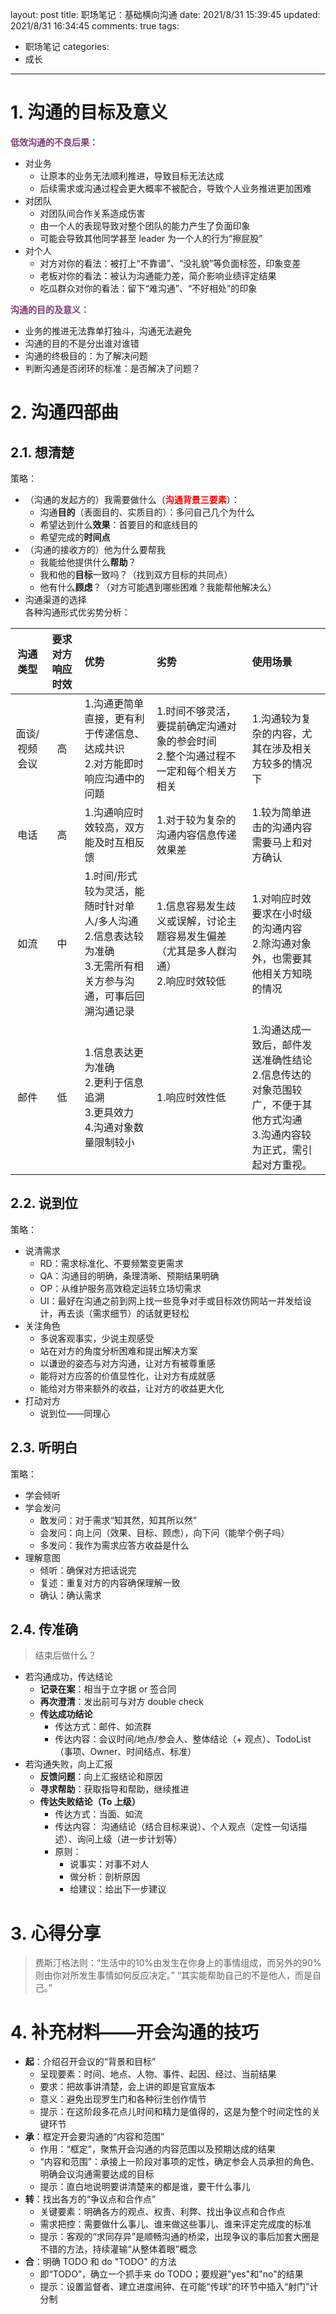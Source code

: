 layout: post
title: 职场笔记：基础横向沟通
date: 2021/8/31 15:39:45
updated: 2021/8/31 16:34:45
comments: true
tags:
- 职场笔记
categories:
- 成长

---

# 1. 沟通的目标及意义
<b><font color="#7E3D76" style="">低效沟通的不良后果：</font></b>

- 对业务
  - 让原本的业务无法顺利推进，导致目标无法达成
  - 后续需求或沟通过程会更大概率不被配合，导致个人业务推进更加困难
- 对团队
  - 对团队间合作关系造成伤害
  - 由一个人的表现导致对整个团队的能力产生了负面印象
  - 可能会导致其他同学甚至 leader 为一个人的行为“擦屁股”
- 对个人
  - 对方对你的看法：被打上“不靠谱”、“没礼貌”等负面标签，印象变差
  - 老板对你的看法：被认为沟通能力差，简介影响业绩评定结果
  - 吃瓜群众对你的看法：留下“难沟通”、“不好相处”的印象

<!-- more -->

<b><font color="#7E3D76" style="">沟通的目的及意义：</font></b>
- 业务的推进无法靠单打独斗，沟通无法避免
- 沟通的目的不是分出谁对谁错
- 沟通的终极目的：为了解决问题
- 判断沟通是否闭环的标准：是否解决了问题？

# 2. 沟通四部曲
## 2.1. 想清楚
策略：
- （沟通的发起方的）我需要做什么（<b><font color="red" style="">沟通背景三要素</font></b>）：
  - 沟通**目的**（表面目的、实质目的）：多问自己几个为什么
  - 希望达到什么**效果**：首要目的和底线目的
  - 希望完成的**时间点**
- （沟通的接收方的）他为什么要帮我
  - 我能给他提供什么**帮助**？
  - 我和他的**目标**一致吗？（找到双方目标的共同点）
  - 他有什么**顾虑**？（对方可能遇到哪些困难？我能帮他解决么）
- 沟通渠道的选择<br>各种沟通形式优劣势分析：

| 沟通类型  | 要求对方响应时效 | 优势 |劣势| 使用场景 |
| :-----------: | :--------------: | :----------------- | :------------------ | :--------------------------|
| 面谈/视频会议 | 高 | 1.沟通更简单直接，更有利于传递信息、达成共识<br>2.对方能即时响应沟通中的问题 | 1.时间不够灵活，要提前确定沟通对象的参会时间<br>2.整个沟通过程不一定和每个相关方相关 |  1.沟通较为复杂的内容，尤其在涉及相关方较多的情况下  |
|电话 | 高 | 1.沟通响应时效较高，双方能及时互相反馈|1.对于较为复杂的沟通内容信息传递效果差| 1.较为简单进击的沟通内容需要马上和对方确认 |
|如流 | 中 | 1.时间/形式较为灵活，能随时针对单人/多人沟通<br>2.信息表达较为准确<br>3.无需所有相关方参与沟通，可事后回溯沟通记录 | 1.信息容易发生歧义或误解，讨论主题容易发生偏差（尤其是多人群沟通）<br>2.响应时效较低 | 1.对响应时效要求在小时级的沟通内容<br>2.除沟通对象外，也需要其他相关方知晓的情况 |
|邮件 | 低 | 1.信息表达更为准确<br>2.更利于信息追溯<br>3.更具效力<br>4.沟通对象数量限制较小 |1.响应时效性低| 1.沟通达成一致后，邮件发送准确性结论<br>2.信息传达的对象范围较广，不便于其他方式沟通<br>3.沟通内容较为正式，需引起对方重视。 |

## 2.2. 说到位
策略：
- 说清需求
  - RD：需求标准化、不要频繁变更需求
  - QA：沟通目的明确，条理清晰、预期结果明确
  - OP：从维护服务高效稳定运转立场切需求
  - UI：最好在沟通之前到网上找一些竞争对手或目标效仿网站一并发给设计，再去谈（需求细节）的话就更轻松
- 关注角色
  - 多说客观事实，少说主观感受
  - 站在对方的角度分析困难和提出解决方案
  - 以谦逊的姿态与对方沟通，让对方有被尊重感
  - 能将对方应答的价值显性化，让对方有成就感
  - 能给对方带来额外的收益，让对方的收益更大化
- 打动对方
  - 说到位——同理心
## 2.3. 听明白
策略：
- 学会倾听
- 学会发问
  - 敢发问：对于需求“知其然，知其所以然”
  - 会发问：向上问（效果、目标、顾虑），向下问（能举个例子吗）
  - 多发问：我作为需求应答方收益是什么
- 理解意图
  - 倾听：确保对方把话说完
  - 复述：重复对方的内容确保理解一致
  - 确认：确认需求
## 2.4. 传准确
> 结束后做什么？
- 若沟通成功，传达结论
  - **记录在案**：相当于立字据 or 签合同
  - **再次澄清**：发出前可与对方 double check
  - **传达成功结论**
    - 传达方式：邮件、如流群
    - 传达内容：会议时间/地点/参会人、整体结论（+ 观点）、TodoList（事项、Owner、时间结点、标准）
- 若沟通失败，向上汇报
  - **反馈问题**：向上汇报结论和原因
  - **寻求帮助**：获取指导和帮助，继续推进
  - **传达失败结论（To 上级）**
    - 传达方式：当面、如流
    - 传达内容： 沟通结论（结合目标来说）、个人观点（定性一句话描述）、询问上级（进一步计划等）
    - 原则：
      - 说事实：对事不对人
      - 做分析：剖析原因
      - 给建议：给出下一步建议

# 3. 心得分享
> 费斯汀格法则：“生活中的10%由发生在你身上的事情组成，而另外的90%则由你对所发生事情如何反应决定。”
“其实能帮助自己的不是他人，而是自己。”

# 4. 补充材料——开会沟通的技巧
- **起**：介绍召开会议的“背景和目标”
  - 呈现要素：时间、地点、人物、事件、起因、经过、当前结果
  - 要求：把故事讲清楚，会上讲的即是官宣版本
  - 意义：避免出现罗生门和各种衍生创作情节
  - 提示：在这阶段多花点儿时间和精力是值得的，这是为整个时间定性的关键环节
- **承**：框定开会要沟通的“内容和范围”
  - 作用：“框定”，聚焦开会沟通的内容范围以及预期达成的结果
  - “内容和范围”：承接上一阶段对事项的定性，确定参会人员承担的角色、明确会议沟通需要达成的目标
  - 提示：直白地说明要讲清楚来的都是谁，要干什么事儿
- **转**：找出各方的“争议点和合作点”
  - 关键要素：明确各方的观点、权责、利弊、找出争议点和合作点
  - 需求把控：需要做什么事儿、谁来做这些事儿、谁来评定完成度的标准
  - 提示：客观的“求同存异”是顺畅沟通的桥梁，出现争议的事后加套大圈是不错的方法，持续灌输“从整体着眼”概念
- **合**：明确 TODO 和 do "TODO" 的方法
  - 即“TODO”，确立一个抓手来 do TODO；要规避"yes"和"no"的结果
  - 提示：设置监督者、建立进度闹钟、在可能“传球”的环节中插入“射门”计分制

